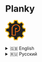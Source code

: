 # Planky

![icon.png](icon.png)

<details>
<summary>🇬🇧 English</summary>


### Description
**Planky** is an easy-to-use and highly customizable tool for building your own **tcp/tls** server.

### Installation
```commandline
pip install Planky
```

### Usage

```python
from Planky.events.messageEvent import MessageEvent
from Planky.messages.parsedMessage import ParsedMessage
from Planky.plankyData import PlankyData
from Planky.plankyServer import PlankyServer

server = PlankyServer("127.0.0.1", port=1111)

@server.on_message(ParsedMessage)
async def parsed_message(handler, event: MessageEvent):
    if event.message.content == b"hello": 
        await handler.send_data(PlankyData(payload=b"world"))
    else:
        await handler.send_data(PlankyData(payload=event.message.content))

if __name__ == "__main__":
    server.mainloop()
```

### Main features

- Simple usage
- TLS support
- Server side certificate validation support
- Custom parsers support
- Async support

### Documentation

- [ReadTheDocs](https://planky.readthedocs.io/en/latest/)

### Thanks

Nobody...

</details>

<details>
<summary>🇷🇺 Русский</summary>

### Описание
**Planky** — это простой и гибкий инструмент для создания собственного асинхронного **tcp/tls** сервера.

### Установка
```commandline
pip install Planky
```

### Использование

```python
from Planky.events.messageEvent import MessageEvent
from Planky.messages.parsedMessage import ParsedMessage
from Planky.plankyData import PlankyData
from Planky.plankyServer import PlankyServer

server = PlankyServer("127.0.0.1", port=1111)

@server.on_message(ParsedMessage)
async def parsed_message(handler, event: MessageEvent):
    if event.message.content == b"hello": 
        await handler.send_data(PlankyData(payload=b"world"))
    else:
        await handler.send_data(PlankyData(payload=event.message.content))

if __name__ == "__main__":
    server.mainloop()
```

### Основные возможности

- Простое использование
- Поддержка tls
- Поддержка проверки сертификата на сервере
- Поддержка кастомных парсеров
- Поддержка асинхронности

### Документация

- [ReadTheDocs](https://planky.readthedocs.io/en/latest/)

### Благодарности

Пока нету

</details>